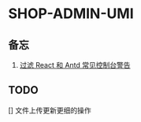 # SHOP-ADMIN-UMI

## 备忘

1. [过滤 React 和 Antd 常见控制台警告](https://github.com/ant-design/pro-components/discussions/8837)

## TODO

[] 文件上传更新更细的操作

